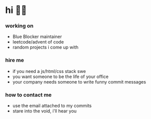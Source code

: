 # hi 🌹💖

### working on
- Blue Blocker maintainer
- leetcode/advent of code
- random projects i come up with

### hire me
- if you need a js/html/css stack swe
- you want someone to be the life of your office
- your company needs someone to write funny commit messages

### how to contact me
- use the email attached to my commits
- stare into the void, i'll hear you
